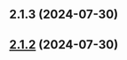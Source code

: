

## 2.1.3 (2024-07-30)

## [2.1.2](https://github.com/strivacity/sdk-react-native/compare/v2.1.1...v2.1.2) (2024-07-30)